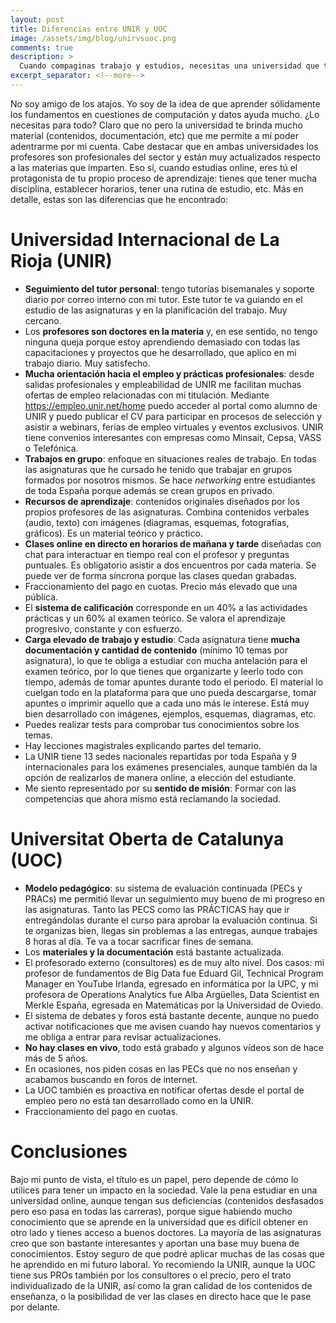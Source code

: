```yaml
---
layout: post
title: Diferencias entre UNIR y UOC
image: /assets/img/blog/unirvsuoc.png
comments: true
description: >
  Cuando compaginas trabajo y estudios, necesitas una universidad que te lo permita hacer a distancia. Después de haber completado un Máster en Business Analytics y Big Data por la UOC (Universitat Oberta de Catalunya) y haber cursado varias asignaturas de Ingeniería Informática por la UNIR (Universidad Internacional de La Rioja), he decidido escribir este post para ayudar a decidir entre estas dos universidades si tienes pensado estudiar en modalidad virtual.
excerpt_separator: <!--more-->
---
```


No soy amigo de los atajos. Yo soy de la idea de que aprender sólidamente los fundamentos en cuestiones de computación y datos ayuda mucho. ¿Lo necesitas para todo? Claro que no pero la universidad te brinda mucho material (contenidos, documentación, etc) que me permite a mí poder adentrarme por mi cuenta. Cabe destacar que en ambas universidades los profesores son profesionales del sector y están muy actualizados respecto a las materias que imparten. Eso sí, cuando estudias online, eres tú el protagonista de tu propio proceso de aprendizaje: tienes que tener mucha disciplina, establecer horarios, tener una rutina de estudio, etc. Más en detalle, estas son las diferencias que he encontrado:
<!--more-->

# Universidad Internacional de La Rioja (UNIR)

- **Seguimiento del tutor personal**: tengo tutorías bisemanales y soporte diario por correo interno con mi tutor. Este tutor te va guiando en el estudio de las asignaturas y en la planificación del trabajo. Muy cercano.
- Los **profesores son doctores en la materia** y, en ese sentido, no tengo ninguna queja porque estoy aprendiendo demasiado con todas las capacitaciones y proyectos que he desarrollado, que aplico en mi trabajo diario. Muy satisfecho.
- **Mucha orientación hacia el empleo y prácticas profesionales**: desde salidas profesionales y empleabilidad de UNIR me facilitan muchas ofertas de empleo relacionadas con mi titulación. Mediante https://empleo.unir.net/home puedo acceder al portal como alumno de UNIR y puedo publicar el CV para participar en procesos de selección y asistir a webinars, ferias de empleo virtuales y eventos exclusivos. UNIR tiene convenios interesantes con empresas como Minsait, Cepsa, VASS o Telefónica.
- **Trabajos en grupo**: enfoque en situaciones reales de trabajo. En todas las asignaturas que he cursado he tenido que trabajar en grupos formados por nosotros mismos. Se hace _networking_ entre estudiantes de toda España porque además se crean grupos en privado.
- **Recursos de aprendizaje**: contenidos originales diseñados por los propios profesores de las asignaturas. Combina contenidos verbales (audio, texto) con imágenes (diagramas, esquemas, fotografías, gráficos). Es un material teórico y práctico.
- **Clases online en directo en horarios de mañana y tarde** diseñadas con chat para interactuar en tiempo real con el profesor y preguntas puntuales. Es obligatorio asistir a dos encuentros por cada materia. Se puede ver de forma síncrona porque las clases quedan grabadas.
- Fraccionamiento del pago en cuotas. Precio más elevado que una pública.
- El **sistema de calificación** corresponde en un 40% a las actividades prácticas y un 60% al examen teórico. Se valora el aprendizaje progresivo, constante y con esfuerzo.
- **Carga elevado de trabajo y estudio**: Cada asignatura tiene **mucha documentación y cantidad de contenido** (mínimo 10 temas por asignatura), lo que te obliga a estudiar con mucha antelación para el examen teórico, por lo que tienes que organizarte y leerlo todo con tiempo, además de tomar apuntes durante todo el periodo. El material lo cuelgan todo en la plataforma para que uno pueda descargarse, tomar apuntes o imprimir aquello que a cada uno más le interese. Está muy bien desarrollado con imágenes, ejemplos, esquemas, diagramas, etc. 
- Puedes realizar tests para comprobar tus conocimientos sobre los temas.
- Hay lecciones magistrales explicando partes del temario.
- La UNIR tiene 13 sedes nacionales repartidas por toda España y 9 internacionales para los exámenes presenciales, aunque también da la opción de realizarlos de manera online, a elección del estudiante.
- Me siento representado por su **sentido de misión**: Formar con las competencias que ahora mismo está reclamando la sociedad.

# Universitat Oberta de Catalunya (UOC)

- **Modelo pedagógico**: su sistema de evaluación continuada (PECs y PRACs) me permitió llevar un seguimiento muy bueno de mi progreso en las asignaturas. Tanto las PECS como las PRÁCTICAS hay que ir entregándolas durante el curso para aprobar la evaluación continua. Si te organizas bien, llegas sin problemas a las entregas, aunque trabajes 8 horas al día. Te va a tocar sacrificar fines de semana.
- Los **materiales y la documentación** está bastante actualizada.
- El profesorado externo (consultores) es de muy alto nivel. Dos casos: mi profesor de fundamentos de Big Data fue Eduard Gil, Technical Program Manager en YouTube Irlanda, egresado en informática por la UPC, y mi profesora de Operations Analytics fue Alba Argüelles, Data Scientist en Merkle España, egresada en Matemáticas por la Universidad de Oviedo.
- El sistema de debates y foros está bastante decente, aunque no puedo activar notificaciones que me avisen cuando hay nuevos comentarios y me obliga a entrar para revisar actualizaciones.
- **No hay clases en vivo**, todo está grabado y algunos vídeos son de hace más de 5 años.
- En ocasiones, nos piden cosas en las PECs que no nos enseñan y acabamos buscando en foros de internet.
- La UOC también es proactiva en notificar ofertas desde el portal de empleo pero no está tan desarrollado como en la UNIR.
- Fraccionamiento del pago en cuotas.

# Conclusiones

Bajo mi punto de vista, el título es un papel, pero depende de cómo lo utilices para tener un impacto en la sociedad. Vale la pena estudiar en una universidad online, aunque tengan sus deficiencias (contenidos desfasados pero eso pasa en todas las carreras), porque sigue habiendo mucho conocimiento que se aprende en la universidad que es difícil obtener en otro lado y tienes acceso a buenos doctores. La mayoría de las asignaturas creo que son bastante interesantes y aportan una base muy buena de conocimientos. Estoy seguro de que podré aplicar muchas de las cosas que he aprendido en mi futuro laboral. Yo recomiendo la UNIR, aunque la UOC tiene sus PROs también por los consultores o el precio, pero el trato individualizado de la UNIR, así como la gran calidad de los contenidos de enseñanza, o la posibilidad de ver las clases en directo hace que le pase por delante.
